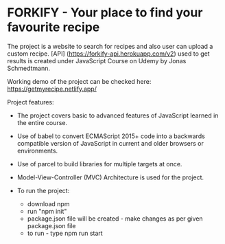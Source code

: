 # FORKIFY - Your place to find your favourite recipe

The project is a website to search for recipes and also user can upload a custom recipe. [API] (https://forkify-api.herokuapp.com/v2) used to get results is created under JavaScript Course on Udemy by Jonas Schmedtmann.

Working demo of the project can be checked here:
https://getmyrecipe.netlify.app/

Project features:

- The project covers basic to advanced features of JavaScript learned in the entire course.
- Use of babel to convert ECMAScript 2015+ code into a backwards compatible version of JavaScript in current and older browsers or environments.
- Use of parcel to build libraries for multiple targets at once.
- Model-View-Controller (MVC) Architecture is used for the project.

- To run the project:
  - download npm
  - run "npm init"
  - package.json file will be created - make changes as per given package.json file
  - to run - type npm run start
